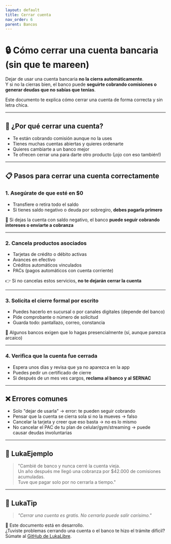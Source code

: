 ```yaml
---
layout: default
title: Cerrar cuenta
nav_order: 6
parent: Bancos
---
```


# 🔒 Cómo cerrar una cuenta bancaria (sin que te mareen)

Dejar de usar una cuenta bancaria **no la cierra automáticamente**.  
Y si no la cierras bien, el banco puede **seguirte cobrando comisiones o generar deudas que no sabías que tenías**.

Este documento te explica cómo cerrar una cuenta de forma correcta y sin letra chica.

---

## 🧠 ¿Por qué cerrar una cuenta?

- Te están cobrando comisión aunque no la uses
- Tienes muchas cuentas abiertas y quieres ordenarte
- Quieres cambiarte a un banco mejor
- Te ofrecen cerrar una para darte otro producto (¡ojo con eso también!)

---

## 📋 Pasos para cerrar una cuenta correctamente

### 1. Asegúrate de que esté en $0

- Transfiere o retira todo el saldo
- Si tienes saldo negativo o deuda por sobregiro, **debes pagarla primero**

🧠 Si dejas la cuenta con saldo negativo, el banco **puede seguir cobrando intereses o enviarte a cobranza**

---

### 2. Cancela productos asociados

- Tarjetas de crédito o débito activas
- Avances en efectivo
- Créditos automáticos vinculados
- PACs (pagos automáticos con cuenta corriente)

👉 Si no cancelas estos servicios, **no te dejarán cerrar la cuenta**

---

### 3. Solicita el cierre formal por escrito

- Puedes hacerlo en sucursal o por canales digitales (depende del banco)
- Pide comprobante o número de solicitud
- Guarda todo: pantallazo, correo, constancia

📌 Algunos bancos exigen que lo hagas presencialmente (sí, aunque parezca arcaico)

---

### 4. Verifica que la cuenta fue cerrada

- Espera unos días y revisa que ya no aparezca en la app
- Puedes pedir un certificado de cierre
- Si después de un mes ves cargos, **reclama al banco y al SERNAC**

---

## ❌ Errores comunes

- Solo "dejar de usarla" → error: te pueden seguir cobrando
- Pensar que la cuenta se cierra sola si no la mueves → falso
- Cancelar la tarjeta y creer que eso basta → no es lo mismo
- No cancelar el PAC de tu plan de celular/gym/streaming → puede causar deudas involuntarias

---

## 💬 LukaEjemplo

> "Cambié de banco y nunca cerré la cuenta vieja.  
> Un año después me llegó una cobranza por $42.000 de comisiones acumuladas.  
> Tuve que pagar solo por no cerrarla a tiempo."

---

## 🧠 LukaTip

> *"Cerrar una cuenta es gratis. No cerrarla puede salir carísimo."*

📌 Este documento está en desarrollo.  
¿Tuviste problemas cerrando una cuenta o el banco te hizo el trámite difícil? Súmate al [GitHub de LukaLibre](https://github.com/tuusuario/lukalibre).
